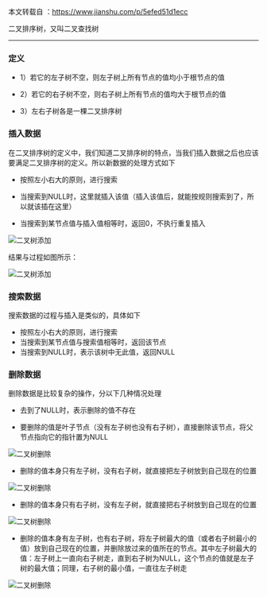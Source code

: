
本文转载自 ：https://www.jianshu.com/p/5efed51d1ecc

二叉排序树，又叫二叉查找树

--------------------

### 定义

- 1）若它的左子树不空，则左子树上所有节点的值均小于根节点的值

- 2）若它的右子树不空，则右子树上所有节点的值均大于根节点的值

- 3）左右子树各是一棵二叉排序树


### 插入数据

在二叉排序树的定义中，我们知道二叉排序树的特点，当我们插入数据之后也应该要满足二叉排序树的定义。所以新数据的处理方式如下

- 按照左小右大的原则，进行搜索

- 当搜索到NULL时，这里就插入该值（插入该值后，就能按规则搜索到了，所以就该插在这里）

- 当搜索到某节点值与插入值相等时，返回0，不执行重复插入

![二叉树添加](/images/bst-add1.png)

结果与过程如图所示：

![二叉树添加](/images/bst-add2.png)


### 搜索数据

搜索数据的过程与插入是类似的，具体如下

- 按照左小右大的原则，进行搜索
- 当搜索到某节点值与搜索值相等时，返回该节点
- 当搜索到NULL时，表示该树中无此值，返回NULL


### 删除数据

删除数据是比较复杂的操作，分以下几种情况处理

- 去到了NULL时，表示删除的值不存在

- 要删除的值是叶子节点（没有左子树也没有右子树），直接删除该节点，将父节点指向它的指针置为NULL

![二叉树删除](/images/bst-delete1.png)

- 删除的值本身只有左子树，没有右子树，就直接把左子树放到自己现在的位置

![二叉树删除](/images/bst-delete2.png)

- 删除的值本身只有右子树，没有左子树，就直接把右子树放到自己现在的位置

![二叉树删除](/images/bst-delete3.png)

- 删除的值本身有左子树，也有右子树，将左子树最大的值（或者右子树最小的值）放到自己现在的位置，并删除放过来的值所在的节点。其中左子树最大的值：左子树上一直向右子树走，直到右子树为NULL，这个节点的值就是左子树的最大值；同理，右子树的最小值，一直往左子树走

![二叉树删除](/images/bst-delete4.png)
  














